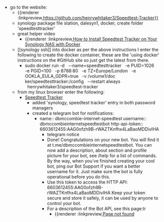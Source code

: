 - go to the website:
	- {{renderer :linkpreview,https://github.com/henrywhitaker3/Speedtest-Tracker}}
	- synology package file station, dalesyn1, docker, create folder 'speedtesttracker'
	- great helper video
		- {{renderer :linkpreview,[How to Install Speedtest Tracker on Your Synology NAS with Docker](https://neellik.com/install-speed-test-tracker-on-your-synology-nas/#portainer_speedtesttracker}})
	- [[synology ssh]] into docker as per the above instructions I enter the following to create the docker container, these are the 'using docker' instructions on the #GitHub site so just get the latest from there.
		- sudo docker run -d   --name=speedtesttracker   -e PUID=1026   
		  -e PGID=100   -p 8788:80   -e TZ=Europe/London   -e OOKLA_EULA_GDPR=true   -v /volume1/doc
		  ker/speedtesttracker:/config   --restart always   henrywhitaker3/speedtest-tracker
	- from my linux browser enter the following:
		- [Speedtest Tracker](http://192.168.86.47:8788/)
			- added 'synology, speedtest tracker' entry in both password managers
			- created a telegram bot for notifications:
				- name:: dbmccombie-internet-speedtest
				  username:: dbmccombieinternetspeedtestbot
				  http-api-token:: 6603612455:AAG0ofzh9B-rWAZTKnfhx4LaBaoMDDivIHA
					- telegram notice
					- Done! Congratulations on your new bot. You will find it at t.me/dbmccombieinternetspeedtestbot. You can now add a description, about section and profile picture for your bot, see /help for a list of commands. By the way, when you've finished creating your cool bot, ping our Bot Support if you want a better username for it. Just make sure the bot is fully operational before you do this.
					- Use this token to access the HTTP API:
					  6603612455:AAG0ofzh9B-rWAZTKnfhx4LaBaoMDDivIHA
					  Keep your token secure and store it safely, it can be used by anyone to control your bot.
					- For a description of the Bot API, see this page:tr
						- {{renderer :linkpreview,[Page not found](https://core.telegram.org/bots/api}})